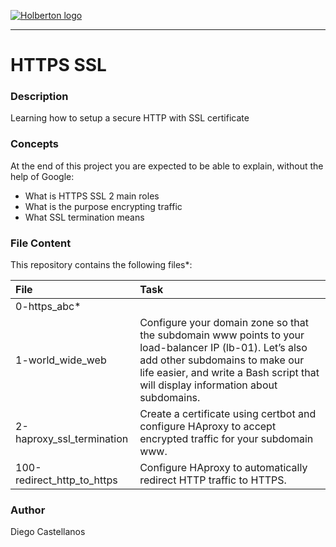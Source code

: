 [![Holberton logo](https://secure.meetupstatic.com/photos/event/6/9/5/0/600_445886960.jpeg)](https://www.holbertonschool.com/)

***

# HTTPS SSL

### Description
Learning how to setup a secure HTTP with SSL certificate

### Concepts
At the end of this project you are expected to be able to explain, without the help of Google:

*    What is HTTPS SSL 2 main roles
*    What is the purpose encrypting traffic
*    What SSL termination means

### File Content
This repository contains the following files*:

| File | Task |
| :--- | :--- |
| 0-https_abc* |  |
| 1-world_wide_web | Configure your domain zone so that the subdomain www points to your load-balancer IP (lb-01). Let’s also add other subdomains to make our life easier, and write a Bash script that will display information about subdomains. |
| 2-haproxy_ssl_termination | Create a certificate using certbot and configure HAproxy to accept encrypted traffic for your subdomain www. |
| 100-redirect_http_to_https | Configure HAproxy to automatically redirect HTTP traffic to HTTPS. |
### Author
Diego Castellanos
